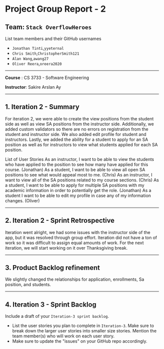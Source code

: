 # Project Group Report - 2

## Team: `Stack OverflowHeroes`

List team members and their GitHub usernames

* `Jonathan Tinti`,`yyeternal`
* `Chris Smith`,`ChristopherSmith121`
* `Alan Wang`,`awang27`
* `Oliver Reera`,`oreera2020`

---
**Course** : CS 3733 - Software Engineering

**Instructor**: Sakire Arslan Ay

----
## 1. Iteration 2 - Summary

 For iteration 2, we were able to create the view positions from the student side as well as view SA positions from the instructor side. Additionally, we added custom validators so there are no errors on registration from the student and instructor side. We also added edit profile for student and instructors. Lastly, we added the ability for a student to apply for an SA position as well as for instructors to view what students applied for each SA position. 

List of User Stories
 As an instructor, I want to be able to view the students who have applied to the position to see how many have applied for this course. (Jonathan)
 As a student, I want to be able to view all open SA positions to see what would appeal most to me. (Chris)
 As an instructor, I want to view all of the SA positions related to my course sections. (Chris)
 As a student, I want to be able to apply for multiple SA positions with my academic information in order to potentially get the role. (Jonathan)
 As a student I want to be able to edit my profile in case any of my information changes. (Oliver)

----
## 2. Iteration 2 - Sprint Retrospective

Iteration went alright, we had some issues with the instructor side of the app, but it was resolved through group effort. Iteration did not have a ton of work so it was difficult to assign equal amounts of work. For the next iteration, we will start working on it over Thanksgiving break. 

----
## 3. Product Backlog refinement

 We slightly changed the relationships for application, enrollments, Sa position, and students. 

----
## 4. Iteration 3 - Sprint Backlog

Include a draft of your `Iteration-3 sprint backlog`. 
 * List the user stories you plan to complete in `Iteration-3`. Make sure to break down the larger user stories into smaller size stories. Mention the team member(s) who will work on each user story. 
 * Make sure to update the "issues" on your GitHub repo accordingly.  
